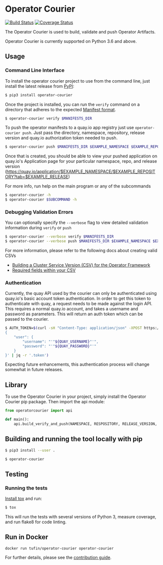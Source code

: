 # Operator Courier

[![Build Status](https://travis-ci.org/operator-framework/operator-courier.svg?branch=master)](https://travis-ci.org/operator-framework/operator-courier)
[![Coverage Status](https://coveralls.io/repos/github/operator-framework/operator-courier/badge.svg?branch=master)](https://coveralls.io/github/operator-framework/operator-courier?branch=master)

The Operator Courier is used to build, validate and push Operator Artifacts.

Operator Courier is currently supported on Python 3.6 and above.

## Usage

### Command Line Interface
To install the operator courier project to use from the command line, just install the latest release from [PyPI](https://pypi.org/project/operator-courier/):

```bash
$ pip3 install operator-courier
```

Once the project is installed, you can run the `verify` command on a directory that adheres to the expected [Manifest format](https://github.com/operator-framework/operator-registry#manifest-format).

```bash
$ operator-courier verify $MANIFESTS_DIR
```

To push the operator manifests to a quay.io app registry just use `operator-courier push`. Just pass the directory, namespace, repository, release version and quay.io authorization token needed to push.

```bash
$ operator-courier push $MANIFESTS_DIR $EXAMPLE_NAMESPACE $EXAMPLE_REPOSITORY $EXAMPLE_RELEASE "$AUTH_TOKEN"
```

Once that is created, you should be able to view your pushed application on quay.io's Application page for your particular namespace, repo, and release version (https://quay.io/application/$EXAMPLE_NAMESPACE/$EXAMPLE_REPOSITORY?tab=$EXAMPLE_RELEASE)

For more info, run help on the main program or any of the subcommands

```bash
$ operator-courier -h
$ operator-courier $SUBCOMMAND -h
```

### Debugging Validation Errors
You can optionally specify the `--verbose` flag to view detailed validation information during `verify` or `push`

```bash
$ operator-courier --verbose verify $MANIFESTS_DIR
$ operator-courier --verbose push $MANIFESTS_DIR $EXAMPLE_NAMESPACE $EXAMPLE_REPOSITORY $EXAMPLE_RELEASE "$AUTH_TOKEN"
```

For more information, please refer to the following docs about creating valid CSVs
- [Building a Cluster Service Version (CSV) for the Operator Framework](https://github.com/operator-framework/operator-lifecycle-manager/blob/master/Documentation/design/building-your-csv.md#your-custom-resource-definitions)
- [Required fields within your CSV](https://github.com/operator-framework/community-operators/blob/master/docs/required-fields.md#categories)


### Authentication
Currently, the quay API used by the courier can only be authenticated using quay.io's basic account token authentication. In order to get this token to authenticate with quay, a request needs to be made against the login API. This requires a normal quay.io account, and takes a username and password as parameters. This will return an auth token which can be passed to the courier.

```bash
$ AUTH_TOKEN=$(curl -sH "Content-Type: application/json" -XPOST https://quay.io/cnr/api/v1/users/login -d '
{
    "user": {
        "username": "'"${QUAY_USERNAME}"'",
        "password": "'"${QUAY_PASSWORD}"'"
    }
}' | jq -r '.token')
```

Expecting future enhancements, this authentication process will change somewhat in future releases.

## Library
To use the Operator Courier in your project, simply install the Operator Courier pip package. Then import the api module:

```python
from operatorcourier import api

def main():
    api.build_verify_and_push(NAMESPACE, RESPOSITORY, RELEASE_VERSION, AUTH_TOKEN, source_dir="./my/folder/to/manifests/")
```

## Building and running the tool locally with pip
```bash
$ pip3 install --user .

$ operator-courier
```

## Testing

### Running the tests

[Install tox](https://tox.readthedocs.io/en/latest/install.html) and run:

```bash 
$ tox
```

This will run the tests with several versions of Python 3, measure coverage,
and run flake8 for code linting.

## Run in Docker
```
docker run tufin/operator-courier operator-courier
```

For further details, please see the [contribution guide](docs/contributing.md).
